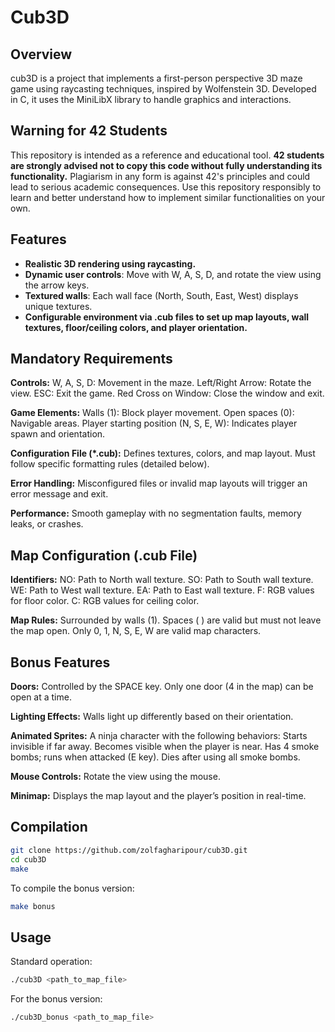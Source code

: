 # Cub3D

## Overview

cub3D is a project that implements a first-person perspective 3D maze game using raycasting techniques, inspired by Wolfenstein 3D. Developed in C, it uses the MiniLibX library to handle graphics and interactions.

## Warning for 42 Students

This repository is intended as a reference and educational tool. **42 students are strongly advised not to copy this code without fully understanding its functionality.** Plagiarism in any form is against 42's principles and could lead to serious academic consequences. Use this repository responsibly to learn and better understand how to implement similar functionalities on your own.

## Features

- **Realistic 3D rendering using raycasting.**
- **Dynamic user controls**: Move with W, A, S, D, and rotate the view using the arrow keys.
- **Textured walls**: Each wall face (North, South, East, West) displays unique textures.
- **Configurable environment via .cub files to set up map layouts, wall textures, floor/ceiling colors, and player orientation.**

## Mandatory Requirements

**Controls:**
    W, A, S, D: Movement in the maze.
    Left/Right Arrow: Rotate the view.
    ESC: Exit the game.
    Red Cross on Window: Close the window and exit.

**Game Elements:**
    Walls (1): Block player movement.
    Open spaces (0): Navigable areas.
    Player starting position (N, S, E, W): Indicates player spawn and orientation.

**Configuration File (*.cub):**
    Defines textures, colors, and map layout.
    Must follow specific formatting rules (detailed below).

**Error Handling:**
    Misconfigured files or invalid map layouts will trigger an error message and exit.

**Performance:**
    Smooth gameplay with no segmentation faults, memory leaks, or crashes.

## Map Configuration (.cub File)

**Identifiers:**
    NO: Path to North wall texture.
    SO: Path to South wall texture.
    WE: Path to West wall texture.
    EA: Path to East wall texture.
    F: RGB values for floor color.
    C: RGB values for ceiling color.

**Map Rules:**
    Surrounded by walls (1).
    Spaces ( ) are valid but must not leave the map open.
    Only 0, 1, N, S, E, W are valid map characters.

## Bonus Features

**Doors:**
    Controlled by the SPACE key.
    Only one door (4 in the map) can be open at a time.

**Lighting Effects:**
    Walls light up differently based on their orientation.

**Animated Sprites:**
    A ninja character with the following behaviors:
        Starts invisible if far away.
        Becomes visible when the player is near.
        Has 4 smoke bombs; runs when attacked (E key).
        Dies after using all smoke bombs.

**Mouse Controls:**
    Rotate the view using the mouse.

**Minimap:**
    Displays the map layout and the player’s position in real-time.

## Compilation

```bash
git clone https://github.com/zolfagharipour/cub3D.git
cd cub3D
make
```

To compile the bonus version:

```bash
make bonus
```
## Usage

Standard operation:

```bash
./cub3D <path_to_map_file>
```
For the bonus version:

```bash
./cub3D_bonus <path_to_map_file>
```
